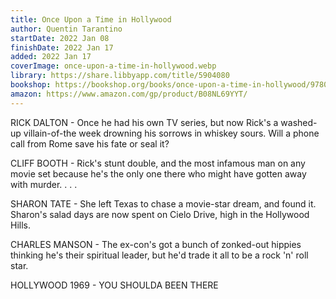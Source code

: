 ```yaml
---
title: Once Upon a Time in Hollywood
author: Quentin Tarantino
startDate: 2022 Jan 08
finishDate: 2022 Jan 17
added: 2022 Jan 17
coverImage: once-upon-a-time-in-hollywood.webp
library: https://share.libbyapp.com/title/5904080
bookshop: https://bookshop.org/books/once-upon-a-time-in-hollywood/9780063112520
amazon: https://www.amazon.com/gp/product/B08NL69YYT/
---
```


RICK DALTON - Once he had his own TV series, but now Rick's a washed-up villain-of-the week drowning his sorrows in whiskey sours. Will a phone call from Rome save his fate or seal it?

CLIFF BOOTH - Rick's stunt double, and the most infamous man on any movie set because he's the only one there who might have gotten away with murder. . . .

SHARON TATE - She left Texas to chase a movie-star dream, and found it. Sharon's salad days are now spent on Cielo Drive, high in the Hollywood Hills.

CHARLES MANSON - The ex-con's got a bunch of zonked-out hippies thinking he's their spiritual leader, but he'd trade it all to be a rock 'n' roll star.

HOLLYWOOD 1969 - YOU SHOULDA BEEN THERE  
